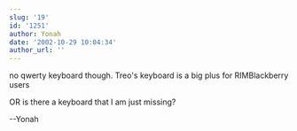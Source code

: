 ```yaml
---
slug: '19'
id: '1251'
author: Yonah
date: '2002-10-29 10:04:34'
author_url: ''
---
```

no qwerty keyboard though. Treo's keyboard is a big plus for RIMBlackberry users

OR is there a keyboard that I am just missing?

--Yonah
